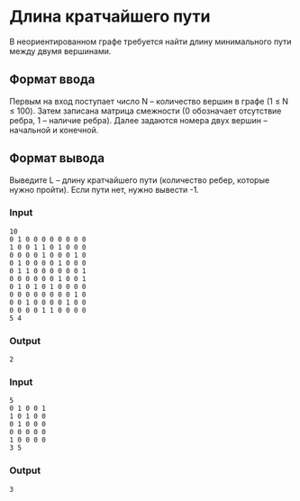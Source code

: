 # Длина кратчайшего пути
В неориентированном графе требуется найти длину минимального пути между двумя вершинами.

## Формат ввода
Первым на вход поступает число N – количество вершин в графе (1 ≤ N ≤ 100). Затем записана матрица смежности (0 обозначает отсутствие ребра, 1 – наличие ребра). 
Далее задаются номера двух вершин – начальной и конечной.

## Формат вывода
Выведите L – длину кратчайшего пути (количество ребер, которые нужно пройти).
Если пути нет, нужно вывести -1.

### Input
```text
10
0 1 0 0 0 0 0 0 0 0
1 0 0 1 1 0 1 0 0 0
0 0 0 0 1 0 0 0 1 0
0 1 0 0 0 0 1 0 0 0
0 1 1 0 0 0 0 0 0 1
0 0 0 0 0 0 1 0 0 1
0 1 0 1 0 1 0 0 0 0
0 0 0 0 0 0 0 0 1 0
0 0 1 0 0 0 0 1 0 0
0 0 0 0 1 1 0 0 0 0
5 4
```

### Output
```text
2
```

### Input
```text
5
0 1 0 0 1
1 0 1 0 0
0 1 0 0 0
0 0 0 0 0
1 0 0 0 0
3 5
```

### Output
```text
3
```